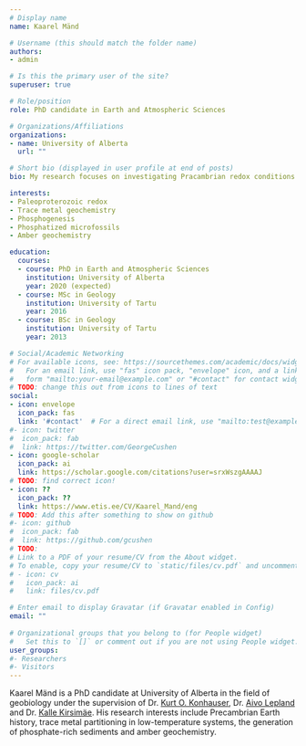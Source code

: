 ```yaml
---
# Display name
name: Kaarel Mänd

# Username (this should match the folder name)
authors:
- admin

# Is this the primary user of the site?
superuser: true

# Role/position
role: PhD candidate in Earth and Atmospheric Sciences

# Organizations/Affiliations
organizations:
- name: University of Alberta
  url: ""

# Short bio (displayed in user profile at end of posts)
bio: My research focuses on investigating Pracambrian redox conditions using trace metal based redox proxies.

interests:
- Paleoproterozoic redox
- Trace metal geochemistry
- Phosphogenesis
- Phosphatized microfossils
- Amber geochemistry

education:
  courses:
  - course: PhD in Earth and Atmospheric Sciences
    institution: University of Alberta
    year: 2020 (expected)
  - course: MSc in Geology
    institution: University of Tartu
    year: 2016
  - course: BSc in Geology
    institution: University of Tartu
    year: 2013

# Social/Academic Networking
# For available icons, see: https://sourcethemes.com/academic/docs/widgets/#icons
#   For an email link, use "fas" icon pack, "envelope" icon, and a link in the
#   form "mailto:your-email@example.com" or "#contact" for contact widget.
# TODO: change this out from icons to lines of text
social:
- icon: envelope
  icon_pack: fas
  link: '#contact'  # For a direct email link, use "mailto:test@example.org".
#- icon: twitter
#  icon_pack: fab
#  link: https://twitter.com/GeorgeCushen
- icon: google-scholar
  icon_pack: ai
  link: https://scholar.google.com/citations?user=srxWszgAAAAJ
# TODO: find correct icon!
- icon: ??
  icon_pack: ??
  link: https://www.etis.ee/CV/Kaarel_Mand/eng
# TODO: Add this after something to show on github
#- icon: github
#  icon_pack: fab
#  link: https://github.com/gcushen
# TODO:
# Link to a PDF of your resume/CV from the About widget.
# To enable, copy your resume/CV to `static/files/cv.pdf` and uncomment the lines below.  
# - icon: cv
#   icon_pack: ai
#   link: files/cv.pdf

# Enter email to display Gravatar (if Gravatar enabled in Config)
email: ""
  
# Organizational groups that you belong to (for People widget)
#   Set this to `[]` or comment out if you are not using People widget.  
user_groups:
#- Researchers
#- Visitors
---
```


Kaarel Mänd is a PhD candidate at University of Alberta in the field of geobiology under the supervision of Dr. [Kurt O. Konhauser](https://www.konhauser.com/), Dr. [Aivo Lepland](https://cage.uit.no/employee/aivo-lepland/) and Dr. [Kalle Kirsimäe](https://www.etis.ee/Portal/Persons/Display/15b123a0-41f4-48ff-b6c6-b06f928020a4?lang=ENG). His research interests include Precambrian Earth history, trace metal partitioning in low-temperature systems, the generation of phosphate-rich sediments and amber geochemistry.
